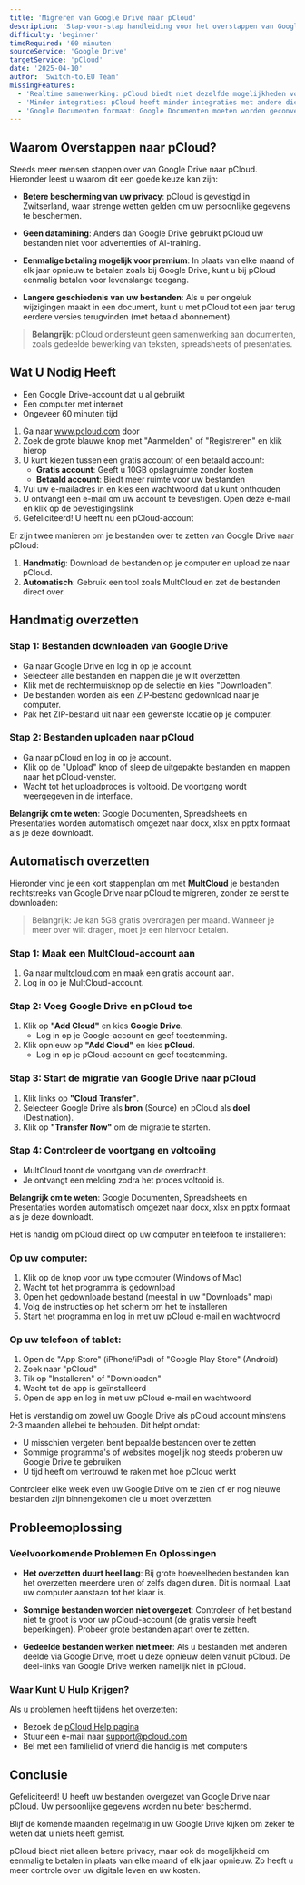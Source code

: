 ```yaml
---
title: 'Migreren van Google Drive naar pCloud'
description: 'Stap-voor-stap handleiding voor het overstappen van Google Drive naar pCloud'
difficulty: 'beginner'
timeRequired: '60 minuten'
sourceService: 'Google Drive'
targetService: 'pCloud'
date: '2025-04-10'
author: 'Switch-to.EU Team'
missingFeatures:
  - 'Realtime samenwerking: pCloud biedt niet dezelfde mogelijkheden voor realtime samenwerken aan documenten als Google Drive'
  - 'Minder integraties: pCloud heeft minder integraties met andere diensten vergeleken met Google'
  - 'Google Documenten formaat: Google Documenten moeten worden geconverteerd naar andere formaten zoals Word of PDF'
---
```


<!-- section:intro -->

## Waarom Overstappen naar pCloud?

Steeds meer mensen stappen over van Google Drive naar pCloud. Hieronder leest u waarom dit een goede keuze kan zijn:

- **Betere bescherming van uw privacy**: pCloud is gevestigd in Zwitserland, waar strenge wetten gelden om uw persoonlijke gegevens te beschermen.

- **Geen datamining**: Anders dan Google Drive gebruikt pCloud uw bestanden niet voor advertenties of AI-training.

- **Eenmalige betaling mogelijk voor premium**: In plaats van elke maand of elk jaar opnieuw te betalen zoals bij Google Drive, kunt u bij pCloud eenmalig betalen voor levenslange toegang.

- **Langere geschiedenis van uw bestanden**: Als u per ongeluk wijzigingen maakt in een document, kunt u met pCloud tot een jaar terug eerdere versies terugvinden (met betaald abonnement).

> **Belangrijk**: pCloud ondersteunt geen samenwerking aan documenten, zoals gedeelde bewerking van teksten, spreadsheets of presentaties.

<!-- end-section -->

<!-- section:before -->

## Wat U Nodig Heeft

- Een Google Drive-account dat u al gebruikt
- Een computer met internet
- Ongeveer 60 minuten tijd

<!-- end-section -->

<!-- section:steps -->

<!-- step-start -->
<!-- step-meta
title: "Een pCloud-Account Aanmaken"
complete: true
video: "media/pcloud-desktop1-2.mp4"
videooriantation: "landscape"
-->

1. Ga naar www.pcloud.com door
2. Zoek de grote blauwe knop met "Aanmelden" of "Registreren" en klik hierop
3. U kunt kiezen tussen een gratis account of een betaald account:
   - **Gratis account**: Geeft u 10GB opslagruimte zonder kosten
   - **Betaald account**: Biedt meer ruimte voor uw bestanden
4. Vul uw e-mailadres in en kies een wachtwoord dat u kunt onthouden
5. U ontvangt een e-mail om uw account te bevestigen. Open deze e-mail en klik op de bevestigingslink
6. Gefeliciteerd! U heeft nu een pCloud-account
<!-- step-end -->

<!-- step-start -->
<!-- step-meta
title: "Je bestanden overzetten"
complete: true
video: "media/pcloud-desktop3.mp4"
videooriantation: "landscape"
-->

Er zijn twee manieren om je bestanden over te zetten van Google Drive naar pCloud:

1. **Handmatig**: Download de bestanden op je computer en upload ze naar pCloud.
2. **Automatisch**: Gebruik een tool zoals MultCloud en zet de bestanden direct over.

## Handmatig overzetten

### Stap 1: Bestanden downloaden van Google Drive

- Ga naar Google Drive en log in op je account.
- Selecteer alle bestanden en mappen die je wilt overzetten.
- Klik met de rechtermuisknop op de selectie en kies "Downloaden".
- De bestanden worden als een ZIP-bestand gedownload naar je computer.
- Pak het ZIP-bestand uit naar een gewenste locatie op je computer.

### Stap 2: Bestanden uploaden naar pCloud

- Ga naar pCloud en log in op je account.
- Klik op de "Upload" knop of sleep de uitgepakte bestanden en mappen naar het pCloud-venster.
- Wacht tot het uploadproces is voltooid. De voortgang wordt weergegeven in de interface.

**Belangrijk om te weten**: Google Documenten, Spreadsheets en Presentaties worden automatisch omgezet naar docx, xlsx en pptx formaat als je deze downloadt.
<!-- step-end -->

<!-- step-start -->
<!-- step-meta
title: "Je bestanden overzetten via multcloud"
video: "media/pcloud-desktop4.mp4"
videooriantation: "landscape"
-->

## Automatisch overzetten

Hieronder vind je een kort stappenplan om met **MultCloud** je bestanden rechtstreeks van Google Drive naar pCloud te migreren, zonder ze eerst te downloaden:

> Belangrijk: Je kan 5GB gratis overdragen per maand. Wanneer je meer over wilt dragen, moet je een hiervoor betalen.

### Stap 1: Maak een MultCloud-account aan

1. Ga naar [multcloud.com](https://www.multcloud.com) en maak een gratis account aan.
2. Log in op je MultCloud-account.

### Stap 2: Voeg Google Drive en pCloud toe

1. Klik op **"Add Cloud"** en kies **Google Drive**.
   * Log in op je Google-account en geef toestemming.
2. Klik opnieuw op **"Add Cloud"** en kies **pCloud**.
   * Log in op je pCloud-account en geef toestemming.

### Stap 3: Start de migratie van Google Drive naar pCloud

1. Klik links op **"Cloud Transfer"**.
2. Selecteer Google Drive als **bron** (Source) en pCloud als **doel** (Destination).
3. Klik op **"Transfer Now"** om de migratie te starten.

### Stap 4: Controleer de voortgang en voltooiing

* MultCloud toont de voortgang van de overdracht.
* Je ontvangt een melding zodra het proces voltooid is.

**Belangrijk om te weten**: Google Documenten, Spreadsheets en Presentaties worden automatisch omgezet naar docx, xlsx en pptx formaat als je deze downloadt.

<!-- step-end -->


<!-- step-start -->
<!-- step-meta
title: "pCloud op Uw Telefoon en Computer Installeren (Optioneel)"
video: "media/pcloud-desktop6.mp4"
videooriantation: "landscape"
-->

Het is handig om pCloud direct op uw computer en telefoon te installeren:

### Op uw computer:
1. Klik op de knop voor uw type computer (Windows of Mac)
2. Wacht tot het programma is gedownload
3. Open het gedownloade bestand (meestal in uw "Downloads" map)
4. Volg de instructies op het scherm om het te installeren
5. Start het programma en log in met uw pCloud e-mail en wachtwoord

### Op uw telefoon of tablet:
1. Open de "App Store" (iPhone/iPad) of "Google Play Store" (Android)
2. Zoek naar "pCloud"
3. Tik op "Installeren" of "Downloaden"
4. Wacht tot de app is geïnstalleerd
5. Open de app en log in met uw pCloud e-mail en wachtwoord
<!-- step-end -->


<!-- step-start -->
<!-- step-meta
title: "Veilige Overgangsperiode(Optioneel)"
-->

Het is verstandig om zowel uw Google Drive als pCloud account minstens 2-3 maanden allebei te behouden. Dit helpt omdat:

- U misschien vergeten bent bepaalde bestanden over te zetten
- Sommige programma's of websites mogelijk nog steeds proberen uw Google Drive te gebruiken
- U tijd heeft om vertrouwd te raken met hoe pCloud werkt

Controleer elke week even uw Google Drive om te zien of er nog nieuwe bestanden zijn binnengekomen die u moet overzetten.
<!-- step-end -->

<!-- end-section -->

<!-- section:troubleshooting -->

## Probleemoplossing

### Veelvoorkomende Problemen En Oplossingen

- **Het overzetten duurt heel lang**: Bij grote hoeveelheden bestanden kan het overzetten meerdere uren of zelfs dagen duren. Dit is normaal. Laat uw computer aanstaan tot het klaar is.

- **Sommige bestanden worden niet overgezet**: Controleer of het bestand niet te groot is voor uw pCloud-account (de gratis versie heeft beperkingen). Probeer grote bestanden apart over te zetten.

- **Gedeelde bestanden werken niet meer**: Als u bestanden met anderen deelde via Google Drive, moet u deze opnieuw delen vanuit pCloud. De deel-links van Google Drive werken namelijk niet in pCloud.


### Waar Kunt U Hulp Krijgen?

Als u problemen heeft tijdens het overzetten:

- Bezoek de [pCloud Help pagina](https://www.pcloud.com/help)
- Stuur een e-mail naar [support@pcloud.com](mailto:support@pcloud.com)
- Bel met een familielid of vriend die handig is met computers

<!-- end-section -->

<!-- section:outro -->

## Conclusie

Gefeliciteerd! U heeft uw bestanden overgezet van Google Drive naar pCloud. Uw persoonlijke gegevens worden nu beter beschermd.

Blijf de komende maanden regelmatig in uw Google Drive kijken om zeker te weten dat u niets heeft gemist.

pCloud biedt niet alleen betere privacy, maar ook de mogelijkheid om eenmalig te betalen in plaats van elke maand of elk jaar opnieuw. Zo heeft u meer controle over uw digitale leven en uw kosten.

<!-- end-section -->
